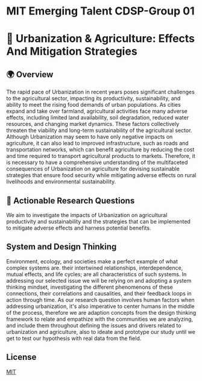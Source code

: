 # MIT Emerging Talent CDSP-Group 01
# :seedling: Urbanization & Agriculture: Effects And Mitigation Strategies

## :earth_africa: Overview

The rapid pace of Urbanization in recent years poses significant challenges to the agricultural sector, impacting its productivity, sustainability, and ability to meet the rising food demands of urban populations. As cities expand and take over farmland, agricultural activities face many adverse effects, including limited land availability, soil degradation, reduced water resources, and changing market dynamics. These factors collectively threaten the viability and long-term sustainability of the agricultural sector. 
Although Urbanization may seem to have only negative impacts on agriculture, it can also lead to improved infrastructure, such as roads and transportation networks, which can benefit agriculture by reducing the cost and time required to transport agricultural products to markets.
Therefore, it is necessary to have a comprehensive understanding of the multifaceted consequences of Urbanization on agriculture for devising sustainable strategies that ensure food security while mitigating adverse effects on rural livelihoods and environmental sustainability.

## :microscope: Actionable Research Questions

We aim to investigate the impacts of Urbanization on agricultural productivity and sustainability and the strategies that can be implemented to mitigate adverse effects and harness potential benefits.

## System and Design Thinking
Environment, ecology, and societies make a perfect example of what complex systems are. their intertwined relationships, interdependence, mutual effects, and life cycles; are all characteristics of such systems.
In addressing our selected issue we will be relying on and adopting a system thinking mindset, investigating the different phenomenons of these connections, their correlations and causalities, and their feedback loops in action through time.
As our research question involves human factors when addressing urbanization, it's also imperative to center humans in the middle of the process, therefore we are adaption concepts from the design thinking framework to relate and empathize with the communities we are analyzing, and include them throughout defining the issues and drivers related to urbanization and agriculture, also to ideate and prototype our study until we get to test our hypothesis with real data from the field.

## License

[MIT](https://choosealicense.com/licenses/mit/)
